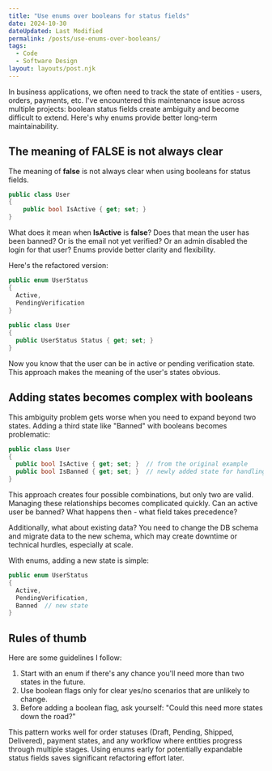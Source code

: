 ```yaml
---
title: "Use enums over booleans for status fields"
date: 2024-10-30
dateUpdated: Last Modified
permalink: /posts/use-enums-over-booleans/
tags:
  - Code
  - Software Design
layout: layouts/post.njk
---
```


In business applications, we often need to track the state of entities - users, orders, payments, etc. I've encountered this maintenance issue across multiple projects: boolean status fields create ambiguity and become difficult to extend. Here's why enums provide better long-term maintainability.

## The meaning of FALSE is not always clear

The meaning of **false** is not always clear when using booleans for status fields.

```csharp
public class User
{
    public bool IsActive { get; set; }
}
```

What does it mean when **IsActive** is **false**? Does that mean the user has been banned? Or is the email not yet verified? Or an admin disabled the login for that user? Enums provide better clarity and flexibility.

Here's the refactored version:

```csharp
public enum UserStatus
{
  Active,
  PendingVerification
}
 
public class User
{
  public UserStatus Status { get; set; }
}
```

Now you know that the user can be in active or pending verification state. This approach makes the meaning of the user's states obvious.

## Adding states becomes complex with booleans

This ambiguity problem gets worse when you need to expand beyond two states. Adding a third state like "Banned" with booleans becomes problematic:

```csharp
public class User
{
  public bool IsActive { get; set; }  // from the original example
  public bool IsBanned { get; set; }  // newly added state for handling banned users
}
```

This approach creates four possible combinations, but only two are valid. Managing these relationships becomes complicated quickly. Can an active user be banned? What happens then - what field takes precedence?

Additionally, what about existing data? You need to change the DB schema and migrate data to the new schema, which may create downtime or technical hurdles, especially at scale.

With enums, adding a new state is simple:

```csharp
public enum UserStatus
{
  Active,
  PendingVerification,
  Banned  // new state
}
```

## Rules of thumb

Here are some guidelines I follow:

1. Start with an enum if there's any chance you'll need more than two states in the future.
2. Use boolean flags only for clear yes/no scenarios that are unlikely to change.
3. Before adding a boolean flag, ask yourself: "Could this need more states down the road?"

This pattern works well for order statuses (Draft, Pending, Shipped, Delivered), payment states, and any workflow where entities progress through multiple stages. Using enums early for potentially expandable status fields saves significant refactoring effort later.
